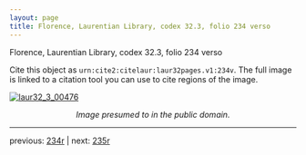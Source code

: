 ```yaml
---
layout: page
title: Florence, Laurentian Library, codex 32.3, folio 234 verso
---
```


Florence, Laurentian Library, codex 32.3, folio 234 verso

Cite this object as `urn:cite2:citelaur:laur32pages.v1:234v`.  The full image is linked to a citation tool you can use to cite regions of the image.

[![laur32_3_00476](http://www.homermultitext.org/iipsrv?IIIF=/project/homer/pyramidal/deepzoom/citelaur/laur32imgs/v1/laur32_3_00476.tif/full/800,/0/default.jpg)](http://www.homermultitext.org/ict2/?urn=urn:cite2:citelaur:laur32imgs.v1:laur32_3_00476) 

<p style="text-align: center; font-style: italic;">Image presumed to in the public domain.</p>

---

previous: [234r](../234r/) | next: [235r](../235r/)